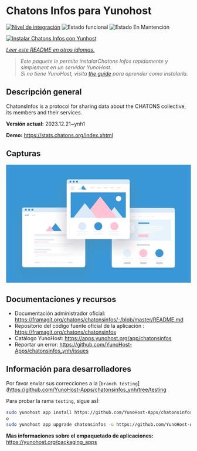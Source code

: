 <!--
Este archivo README esta generado automaticamente<https://github.com/YunoHost/apps/tree/master/tools/readme_generator>
No se debe editar a mano.
-->

# Chatons Infos para Yunohost

[![Nivel de integración](https://dash.yunohost.org/integration/chatonsinfos.svg)](https://dash.yunohost.org/appci/app/chatonsinfos) ![Estado funcional](https://ci-apps.yunohost.org/ci/badges/chatonsinfos.status.svg) ![Estado En Mantención](https://ci-apps.yunohost.org/ci/badges/chatonsinfos.maintain.svg)

[![Instalar Chatons Infos con Yunhost](https://install-app.yunohost.org/install-with-yunohost.svg)](https://install-app.yunohost.org/?app=chatonsinfos)

*[Leer este README en otros idiomas.](./ALL_README.md)*

> *Este paquete le permite instalarChatons Infos rapidamente y simplement en un servidor YunoHost.*  
> *Si no tiene YunoHost, visita [the guide](https://yunohost.org/install) para aprender como instalarla.*

## Descripción general

ChatonsInfos is a protocol for sharing data about the CHATONS collective, its members and their services.


**Versión actual:** 2023.12.21~ynh1

**Demo:** <https://stats.chatons.org/index.xhtml>

## Capturas

![Captura de Chatons Infos](./doc/screenshots/example.jpg)

## Documentaciones y recursos

- Documentación administrador oficial: <https://framagit.org/chatons/chatonsinfos/-/blob/master/README.md>
- Repositorio del código fuente oficial de la aplicación : <https://framagit.org/chatons/chatonsinfos>
- Catálogo YunoHost: <https://apps.yunohost.org/app/chatonsinfos>
- Reportar un error: <https://github.com/YunoHost-Apps/chatonsinfos_ynh/issues>

## Información para desarrolladores

Por favor enviar sus correcciones a la [`branch testing`](https://github.com/YunoHost-Apps/chatonsinfos_ynh/tree/testing

Para probar la rama `testing`, sigue asÍ:

```bash
sudo yunohost app install https://github.com/YunoHost-Apps/chatonsinfos_ynh/tree/testing --debug
o
sudo yunohost app upgrade chatonsinfos -u https://github.com/YunoHost-Apps/chatonsinfos_ynh/tree/testing --debug
```

**Mas informaciones sobre el empaquetado de aplicaciones:** <https://yunohost.org/packaging_apps>
